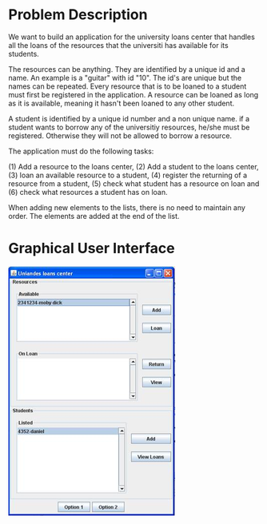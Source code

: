 # Problem Description

We want to build an application for the university loans center that handles all
the loans of the resources that the universiti has available for its students.

The resources can be anything. They are identified by a unique id and a name. 
An example is a "guitar" with id "10". The id's are unique but the names can be
repeated. Every resource that is to be loaned to a student must first be registered
in the application. A resource can be loaned as long as it is available, meaning
it hasn't been loaned to any other student.

A student is identified by a unique id number and a non unique name. if a student
wants to borrow any of the universitiy resources, he/she must be registered.
Otherwise they will not be allowed to borrow a resource.

The application must do the following tasks:

(1) Add a resource to the loans center, (2) Add a student to the loans center,
(3) loan an available resource to a student, (4) register the returning of a
resource from a student, (5) check what student has a resource on loan and (6)
check what resources a student has on loan.

When adding new elements to the lists, there is no need to maintain any order.
The elements are added at the end of the list.

# Graphical User Interface

![GUI](docs/specs/InterfazGUI.jpg)